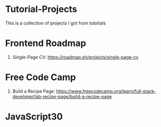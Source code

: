 # Tutorial-Projects
This is a collection of projects I got from tutotials

# Frontend Roadmap
1. Single-Page CV: https://roadmap.sh/projects/single-page-cv 

# Free Code Camp
1. Build a Recipe Page: https://www.freecodecamp.org/learn/full-stack-developer/lab-recipe-page/build-a-recipe-page

# JavaScript30
